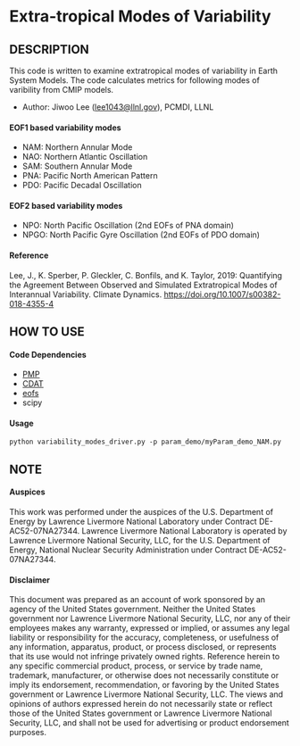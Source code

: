 # Extra-tropical Modes of Variability

## DESCRIPTION
This code is written to examine extratropical modes of variability in Earth System Models. The code calculates metrics for following modes of varibility from CMIP models.
- Author: Jiwoo Lee (lee1043@llnl.gov), PCMDI, LLNL

#### EOF1 based variability modes
- NAM: Northern Annular Mode
- NAO: Northern Atlantic Oscillation
- SAM: Southern Annular Mode
- PNA: Pacific North American Pattern
- PDO: Pacific Decadal Oscillation

#### EOF2 based variability modes
- NPO: North Pacific Oscillation (2nd EOFs of PNA domain)
- NPGO: North Pacific Gyre Oscillation (2nd EOFs of PDO domain)

#### Reference
Lee, J., K. Sperber, P. Gleckler, C. Bonfils, and K. Taylor, 2019:
Quantifying the Agreement Between Observed and Simulated Extratropical Modes of
Interannual Variability. Climate Dynamics.
https://doi.org/10.1007/s00382-018-4355-4

## HOW TO USE

#### Code Dependencies
  - [PMP](https://github.com/PCMDI/pcmdi_metrics)
  - [CDAT](http://cdat.llnl.gov/)
  - [eofs](http://ajdawson.github.io/eofs/)
  - scipy

#### Usage
`python variability_modes_driver.py -p param_demo/myParam_demo_NAM.py`

## NOTE

#### Auspices
This work was performed under the auspices of the U.S. Department of
Energy by Lawrence Livermore National Laboratory under Contract
DE-AC52-07NA27344. Lawrence Livermore National Laboratory is operated by
Lawrence Livermore National Security, LLC, for the U.S. Department of Energy,
National Nuclear Security Administration under Contract DE-AC52-07NA27344.

#### Disclaimer
This document was prepared as an account of work sponsored by an
agency of the United States government. Neither the United States government
nor Lawrence Livermore National Security, LLC, nor any of their employees
makes any warranty, expressed or implied, or assumes any legal liability or
responsibility for the accuracy, completeness, or usefulness of any
information, apparatus, product, or process disclosed, or represents that its
use would not infringe privately owned rights. Reference herein to any specific
commercial product, process, or service by trade name, trademark, manufacturer,
or otherwise does not necessarily constitute or imply its endorsement,
recommendation, or favoring by the United States government or Lawrence
Livermore National Security, LLC. The views and opinions of authors expressed
herein do not necessarily state or reflect those of the United States
government or Lawrence Livermore National Security, LLC, and shall not be used
for advertising or product endorsement purposes.

